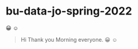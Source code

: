 # bu-data-jo-spring-2022
:grinning:
:relaxed:
> Hi Thank you
> Morning everyone.
:grinning:
:relaxed: